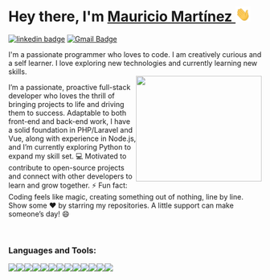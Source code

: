<h1>Hey there, I'm <a  href="https://github.com/tanyagupta0201/">Mauricio Martínez </a> <img  src="https://raw.githubusercontent.com/ABSphreak/ABSphreak/master/gifs/Hi.gif" width="30px"></h1>

[![linkedin badge](https://img.shields.io/badge/maumartti-30302f?style=flat&logo=linkedin)](https://www.linkedin.com/in/mauricio-alejandro-martinez-865322198/)
[![Gmail Badge](https://img.shields.io/badge/maumartti@gmail.com-30302f?style=flat&logo=Gmail&logoColor=red)](mailto:maumartti@gmail.com)

I'm a passionate programmer who loves to code. I am creatively curious and a self learner. I love exploring new technologies and currently learning new skills. <br>
<img align='right' src="http://cdn.lowgif.com/small/9cb12f51dffbaaa6-character-typing-by-vincent-mokuenko-dribbble.gif" width="250" height="210">

I’m a passionate, proactive full-stack developer who loves the thrill of bringing projects to life and driving them to success. Adaptable to both front-end and back-end work, I have a solid foundation in PHP/Laravel and Vue, along with experience in Node.js, and I’m currently exploring Python to expand my skill set.
💻 Motivated to contribute to open-source projects and connect with other developers to learn and grow together.
⚡ Fun fact: Coding feels like magic, creating something out of nothing, line by line.
Show some ❤ by starring my repositories. A little support can make someone’s day! 😄

<br>

<h3 align="left">Languages and Tools:</h3>
<p align="left"> <img src="https://img.icons8.com/?size=44&id=HF4xGsjDERHf&format=png&color=000000" /><img src="https://img.icons8.com/?size=50&id=108784&format=png&color=000000" /><img src="https://img.icons8.com/?size=50&id=20909&format=png&color=000000" /><img src="https://img.icons8.com/?size=45&id=dzfo6UeXW9h7&format=png&color=000000"/><img src="https://img.icons8.com/?size=50&id=nvrsJYs7j9Vb&format=png&color=000000" /><img src="https://img.icons8.com/?size=40&id=9yPfdIAPFYys&format=png&color=000000"/><img src="https://img.icons8.com/?size=45&id=123603&format=png&color=000000"/><img src="https://img.icons8.com/?size=48&id=hsPbhkOH4FMe&format=png&color=000000" /><img src="https://img.icons8.com/?size=48&id=XNQU0Xcm2I9s&format=png&color=000000"/><img src="https://img.icons8.com/?size=44&id=rgPSE6nAB766&format=png&color=000000" /><img src="https://img.icons8.com/color/48/4a90e2/visual-studio-code-2019.png"/><img src="https://img.icons8.com/color/48/4a90e2/git.png"/><img src="https://img.icons8.com/fluent/48/4a90e2/github.png"/> </p>

<br>

